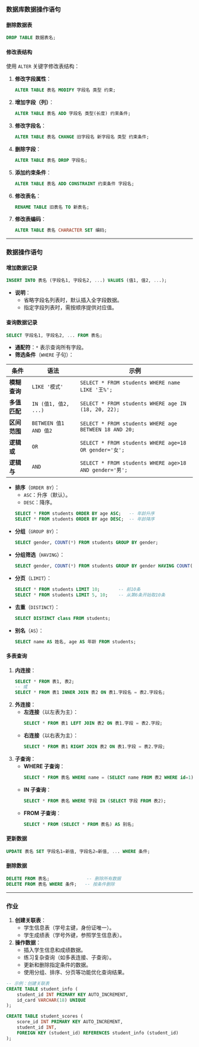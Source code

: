 ### 数据库数据操作语句  

#### 删除数据表  
```sql  
DROP TABLE 数据表名;  
```  

#### 修改表结构  
使用 `ALTER` 关键字修改表结构：  
1. **修改字段属性**：  
   ```sql  
   ALTER TABLE 表名 MODIFY 字段名 类型 约束;  
   ```  
2. **增加字段（列）**：  
   ```sql  
   ALTER TABLE 表名 ADD 字段名 类型(长度) 约束条件;  
   ```  
3. **修改字段名**：  
   ```sql  
   ALTER TABLE 表名 CHANGE 旧字段名 新字段名 类型 约束条件;  
   ```  
4. **删除字段**：  
   ```sql  
   ALTER TABLE 表名 DROP 字段名;  
   ```  
5. **添加约束条件**：  
   ```sql  
   ALTER TABLE 表名 ADD CONSTRAINT 约束条件 字段名;  
   ```  
6. **修改表名**：  
   ```sql  
   RENAME TABLE 旧表名 TO 新表名;  
   ```  
7. **修改表编码**：  
   ```sql  
   ALTER TABLE 表名 CHARACTER SET 编码;  
   ```  

---

### 数据操作语句  
#### 增加数据记录  
```sql  
INSERT INTO 表名 (字段名1, 字段名2, ...) VALUES (值1, 值2, ...);  
```  
- **说明**：  
  - 省略字段名列表时，默认插入全字段数据。  
  - 指定字段列表时，需按顺序提供对应值。  

#### 查询数据记录  
```sql  
SELECT 字段名1, 字段名2, ... FROM 表名;  
```  
- **通配符**：`*` 表示查询所有字段。  
- **筛选条件**（`WHERE` 子句）：  


 | **条件**          | **语法**                          | **示例**                                      |  
 |-------------------|----------------------------------|---------------------------------------------|  
 | **模糊查询**      | `LIKE '模式'`                    | `SELECT * FROM students WHERE name LIKE '王%';` |  
  | **多值匹配**      | `IN (值1, 值2, ...)`             | `SELECT * FROM students WHERE age IN (18, 20, 22);` |  
  | **区间范围**      | `BETWEEN 值1 AND 值2`            | `SELECT * FROM students WHERE age BETWEEN 18 AND 20;` |  
  | **逻辑或**        | `OR`                             | `SELECT * FROM students WHERE age=18 OR gender='女';` |  
  | **逻辑与**        | `AND`                            | `SELECT * FROM students WHERE age>18 AND gender='男';` |  
- **排序**（`ORDER BY`）：  
  - `ASC`：升序（默认）。  
  - `DESC`：降序。  
  ```sql  
  SELECT * FROM students ORDER BY age ASC;   -- 年龄升序  
  SELECT * FROM students ORDER BY age DESC;  -- 年龄降序  
  ```  
- **分组**（`GROUP BY`）：  
  ```sql  
  SELECT gender, COUNT(*) FROM students GROUP BY gender;  
  ```  
- **分组筛选**（`HAVING`）：  
  ```sql  
  SELECT gender, COUNT(*) FROM students GROUP BY gender HAVING COUNT(*) > 10;  
  ```  
- **分页**（`LIMIT`）：  
  ```sql  
  SELECT * FROM students LIMIT 10;       -- 前10条  
  SELECT * FROM students LIMIT 5, 10;    -- 从第6条开始取10条  
  ```  
- **去重**（`DISTINCT`）：  
  ```sql  
  SELECT DISTINCT class FROM students;  
  ```  
- **别名**（`AS`）：  
  ```sql  
  SELECT name AS 姓名, age AS 年龄 FROM students;  
  ```  

#### 多表查询  
1. **内连接**：  
   ```sql  
   SELECT * FROM 表1, 表2;  
   -- 或  
   SELECT * FROM 表1 INNER JOIN 表2 ON 表1.字段名 = 表2.字段名;  
   ```  
2. **外连接**：  
   - **左连接**（以左表为主）：  
     ```sql  
     SELECT * FROM 表1 LEFT JOIN 表2 ON 表1.字段 = 表2.字段;  
     ```  
   - **右连接**（以右表为主）：  
     ```sql  
     SELECT * FROM 表1 RIGHT JOIN 表2 ON 表1.字段 = 表2.字段;  
     ```  
3. **子查询**：  
   - **WHERE 子查询**：  
     ```sql  
     SELECT * FROM 表名 WHERE name = (SELECT name FROM 表2 WHERE id=1);  
     ```  
   - **IN 子查询**：  
     ```sql  
     SELECT * FROM 表名 WHERE 字段 IN (SELECT 字段 FROM 表2);  
     ```  
   - **FROM 子查询**：  
     ```sql  
     SELECT * FROM (SELECT * FROM 表名) AS 别名;  
     ```  

#### 更新数据  
```sql  
UPDATE 表名 SET 字段名1=新值, 字段名2=新值, ... WHERE 条件;  
```  

#### 删除数据  
```sql  
DELETE FROM 表名;              -- 删除所有数据  
DELETE FROM 表名 WHERE 条件;   -- 按条件删除  
```  

---

### 作业  
1. **创建关联表**：  
   - 学生信息表（学号主键，身份证唯一）。  
   - 学生成绩表（学号外键，参照学生信息表）。  
2. **操作数据**：  
   - 插入学生信息和成绩数据。  
   - 练习复杂查询（如多表连接、子查询）。  
   - 更新和删除指定条件的数据。  
   - 使用分组、排序、分页等功能优化查询结果。  

```sql  
-- 示例：创建关联表  
CREATE TABLE student_info (  
    student_id INT PRIMARY KEY AUTO_INCREMENT,  
    id_card VARCHAR(18) UNIQUE  
);  

CREATE TABLE student_scores (  
    score_id INT PRIMARY KEY AUTO_INCREMENT,  
    student_id INT,  
    FOREIGN KEY (student_id) REFERENCES student_info (student_id)  
);  
```